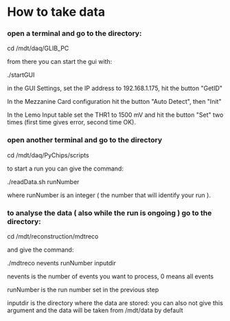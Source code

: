 # How to take data

### open a terminal and go to the directory:

cd /mdt/daq/GLIB_PC

from there you can start the gui with:

./startGUI

in the GUI Settings, set the IP address to 192.168.1.175, hit the button "GetID"

In the Mezzanine Card configuration hit the button "Auto Detect", then "Init"

In the Lemo Input table set the THR1 to 1500 mV and hit the button "Set" two times (first time gives error, second time OK).

### open another terminal and go to the directory

cd /mdt/daq/PyChips/scripts

to start a run you can give the command:

./readData.sh runNumber

where runNumber is an integer ( the number that will identify your run ).

### to analyse the data ( also while the run is ongoing ) go to the directory:

cd /mdt/reconstruction/mdtreco

and give the command:

./mdtreco nevents runNumber inputdir

nevents is the number of events you want to process, 0 means all events

runNumber is the run number set in the previous step

inputdir is the directory where the data are stored: you can also not give this argument and the data will be taken from /mdt/data by default



